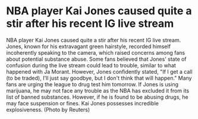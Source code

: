 # NBA player Kai Jones caused quite a stir after his recent IG live stream 
 NBA player Kai Jones caused quite a stir after his recent IG live stream. Jones, known for his extravagant green hairstyle, recorded himself incoherently speaking to the camera, which raised concerns among fans about potential substance abuse. Some fans believed that Jones' state of confusion during the live stream could lead to trouble, similar to what happened with Ja Morant. However, Jones confidently stated, "If I get a call (to be traded), I'll just say goodbye, but I don't think that will happen." Many fans are urging the league to drug test him tomorrow. If Jones is using marijuana, he may not face any trouble as the NBA has excluded it from its list of banned substances. However, if he is found to be abusing drugs, he may face suspension or fines. Kai Jones possesses incredible explosiveness. (Photo by Reuters)